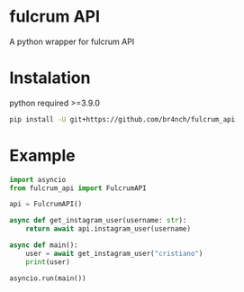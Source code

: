 # fulcrum API
A python wrapper for fulcrum API

# Instalation
python required >=3.9.0

```sh
pip install -U git+https://github.com/br4nch/fulcrum_api
```

# Example
```py
import asyncio
from fulcrum_api import FulcrumAPI

api = FulcrumAPI()

async def get_instagram_user(username: str):
    return await api.instagram_user(username)

async def main():
    user = await get_instagram_user("cristiano")
    print(user)

asyncio.run(main())
```